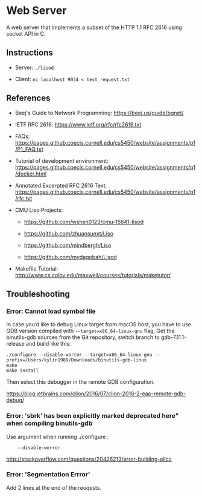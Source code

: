 # Web Server

A web server that implements a subset of the HTTP 1.1 RFC 2616 using socket API in C.

## Instructions
* Server: `./lisod`

    
* Client: `nc localhost 9034 < test_request.txt`


## References
* Beej's Guide to Network Programming: https://beej.us/guide/bgnet/

* IETF RFC 2616: https://www.ietf.org/rfc/rfc2616.txt

* FAQs: https://pages.github.coecis.cornell.edu/cs5450/website/assignments/p1/P1_FAQ.txt

* Tutorial of development environment: https://pages.github.coecis.cornell.edu/cs5450/website/assignments/p1/docker.html

* Annotated Excerpted RFC 2616 Text: https://pages.github.coecis.cornell.edu/cs5450/website/assignments/p1/rfc.txt

* CMU Liso Projects: 
	* https://github.com/wshen0123/cmu-15641-lisod
	
	* https://github.com/zhuansunxt/Liso
	
	* https://github.com/mindbergh/Liso
	
	* https://github.com/mydagobah/Lisod

* Makefile Tutorial: http://www.cs.colby.edu/maxwell/courses/tutorials/maketutor/


## Troubleshooting

### Error: Cannot load symbol file

In case you’d like to debug Linux target from macOS host, you have to use GDB version compiled with `--target=x86_64-linux-gnu` flag. Get the binutils-gdb sources from the Git repository, switch branch to gdb-7.11.1-release and build like this:


    ./configure --disable-werror --target=x86_64-linux-gnu --prefix=/Users/kylin1989/Downloads/binutils-gdb-linux
    make
    make install
Then select this debugger in the remote GDB configuration.

https://blog.jetbrains.com/clion/2016/07/clion-2016-2-eap-remote-gdb-debug/

### Error: 'sbrk' has been explicitly marked deprecated here" when compiling binutils-gdb

Use argument when running ./configure :
        
        --disable-werror

http://stackoverflow.com/questions/20426213/error-building-ellcc

### Error: 'Segmentation Errror'

Add 2 lines at the end of the reuqests.




